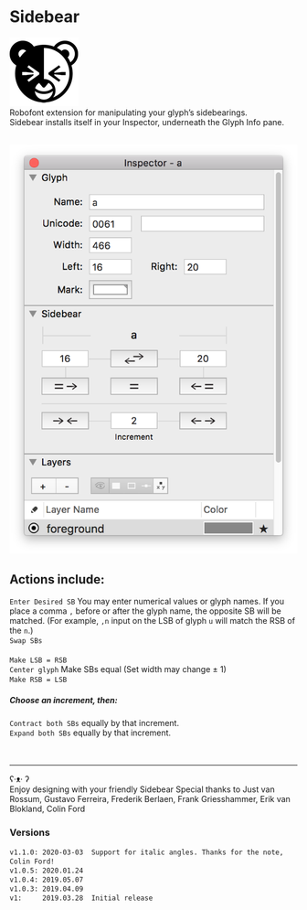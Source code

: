 # Sidebear

![](./_images/Sidebear_Icon.png)
<br />
Robofont extension for manipulating your glyph’s sidebearings. 
<br />
Sidebear installs itself in your Inspector, underneath the Glyph Info pane.
<br />
<br />

![](./_images/Sidebear_screen.png)

## Actions include:
`Enter Desired SB` You may enter numerical values or glyph names. If you place a comma `,` before or after the glyph name, the opposite SB will be matched. (For example, `,n` input on the LSB of glyph `u`  will match the RSB of the `n`.)
<br />
`Swap SBs`
<br /><br />
`Make LSB = RSB`
<br />
`Center glyph` Make SBs equal (Set width may change ± 1)
<br />
`Make RSB = LSB`

##### Choose an increment, then:
`Contract both SBs` equally by that increment.
<br />
`Expand both SBs` equally by that increment.
<br /><br /><br />


<hr />
ʕ·ᴥ· ʔ
<br />
Enjoy designing with your friendly Sidebear   
Special thanks to Just van Rossum, Gustavo Ferreira, Frederik Berlaen, Frank Griesshammer, Erik van Blokland, Colin Ford
<br />

### Versions

```
v1.1.0: 2020-03-03  Support for italic angles. Thanks for the note, Colin Ford!
v1.0.5: 2020.01.24
v1.0.4: 2019.05.07
v1.0.3: 2019.04.09
v1:     2019.03.28  Initial release
```

